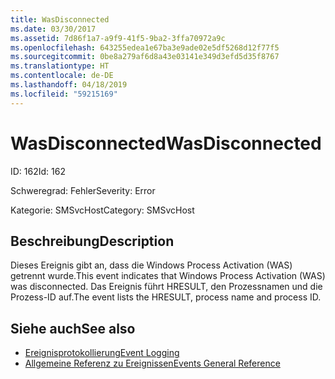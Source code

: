 ```yaml
---
title: WasDisconnected
ms.date: 03/30/2017
ms.assetid: 7d86f1a7-a9f9-41f5-9ba2-3ffa70972a9c
ms.openlocfilehash: 643255edea1e67ba3e9ade02e5df5268d12f77f5
ms.sourcegitcommit: 0be8a279af6d8a43e03141e349d3efd5d35f8767
ms.translationtype: HT
ms.contentlocale: de-DE
ms.lasthandoff: 04/18/2019
ms.locfileid: "59215169"
---
```

# <a name="wasdisconnected"></a><span data-ttu-id="802aa-102">WasDisconnected</span><span class="sxs-lookup"><span data-stu-id="802aa-102">WasDisconnected</span></span>
<span data-ttu-id="802aa-103">ID: 162</span><span class="sxs-lookup"><span data-stu-id="802aa-103">Id: 162</span></span>  
  
 <span data-ttu-id="802aa-104">Schweregrad: Fehler</span><span class="sxs-lookup"><span data-stu-id="802aa-104">Severity: Error</span></span>  
  
 <span data-ttu-id="802aa-105">Kategorie: SMSvcHost</span><span class="sxs-lookup"><span data-stu-id="802aa-105">Category: SMSvcHost</span></span>  
  
## <a name="description"></a><span data-ttu-id="802aa-106">Beschreibung</span><span class="sxs-lookup"><span data-stu-id="802aa-106">Description</span></span>  
 <span data-ttu-id="802aa-107">Dieses Ereignis gibt an, dass die Windows Process Activation (WAS) getrennt wurde.</span><span class="sxs-lookup"><span data-stu-id="802aa-107">This event indicates that Windows Process Activation (WAS) was disconnected.</span></span> <span data-ttu-id="802aa-108">Das Ereignis führt HRESULT, den Prozessnamen und die Prozess-ID auf.</span><span class="sxs-lookup"><span data-stu-id="802aa-108">The event lists the HRESULT, process name and process ID.</span></span>  
  
## <a name="see-also"></a><span data-ttu-id="802aa-109">Siehe auch</span><span class="sxs-lookup"><span data-stu-id="802aa-109">See also</span></span>

- [<span data-ttu-id="802aa-110">Ereignisprotokollierung</span><span class="sxs-lookup"><span data-stu-id="802aa-110">Event Logging</span></span>](../../../../../docs/framework/wcf/diagnostics/event-logging/index.md)
- [<span data-ttu-id="802aa-111">Allgemeine Referenz zu Ereignissen</span><span class="sxs-lookup"><span data-stu-id="802aa-111">Events General Reference</span></span>](../../../../../docs/framework/wcf/diagnostics/event-logging/events-general-reference.md)
